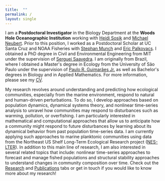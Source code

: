 ```yaml
---
title:  ""
permalink: /
layout: single
---
```


I am a **Postdoctoral Investigator** in the Biology Department at the **Woods Hole Oceanographic Institution** working with [Heidi Sosik](https://www2.whoi.edu/staff/hsosik/) and [Michael Neubert](https://www.whoi.edu/profile/mneubert/). Prior to this position, I worked as a Postdoctoral Scholar at UC Santa Cruz and NOAA Fisheries with [Stephan Munch](https://sbmunch.sites.ucsc.edu) and [Eric Palkovacs](https://palkovacs.eeb.ucsc.edu). I obtained a PhD degree in Civil and Environmental Engineering from MIT under the supervision of [Serguei Saavedra](https://sites.google.com/site/sergueisaavedra/). I am originally from Brazil, where I obtained a Master's degree in Ecology from the University of São Paulo under the supervision of [Paulo R. Guimarães Jr.](http://guimaraeslab.weebly.com/) as well as Bachelor's degrees in Biology and in Applied Mathematics. For more information, please see my [CV](https://lucaspdmedeiros.github.io/files/Medeiros_CV.pdf).

My research revolves around understanding and predicting how ecological communities, especially from the marine environment, respond to natural and human-driven perturbations. To do so, I develop approaches based on population dynamics, dynamical systems theory, and nonlinear time-series analysis to unravel how communities may respond to disturbances such as warming, pollution, or overfishing. I am particularly interested in mathematical and computational approaches that allow us to anticipate how a community might respond to future disturbances by learning about its dynamical behavior from past population time-series data. I am currently applying such approaches to marine planktonic communities using data from the Northeast US Shelf Long-Term Ecological Research project ([NES-LTER](https://nes-lter.whoi.edu)). In addition to this main line of research, I am also interested in several related topics that include: nonlinear time-series approaches to forecast and manage fished populations and structural stability approaches to understand changes in community composition over time. Check out the [Research](https://lucaspdmedeiros.github.io/_pages/Research) and [Publications](https://lucaspdmedeiros.github.io/_pages/Publications) tabs or get in touch if you would like to know more about my research!
